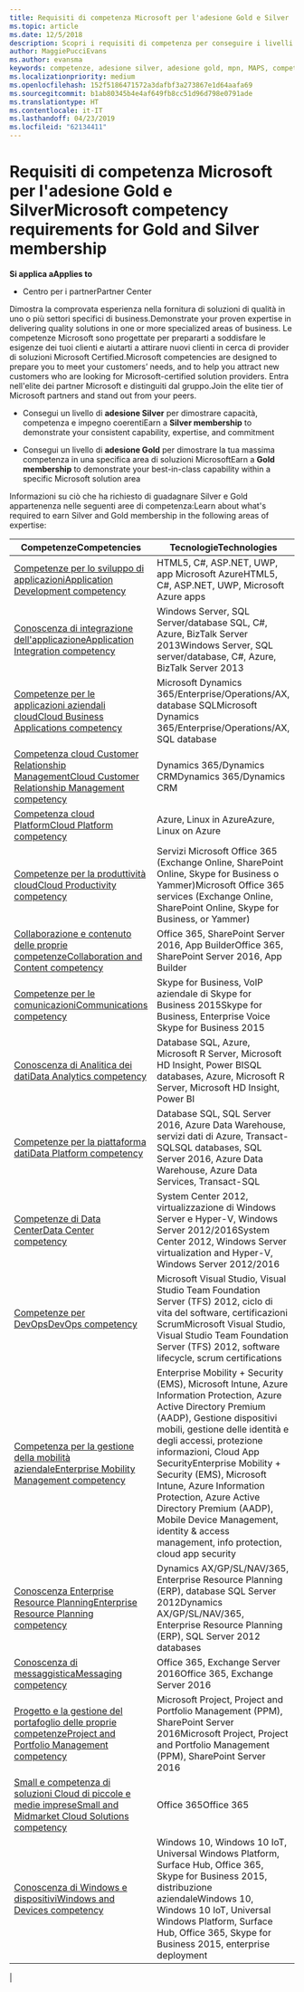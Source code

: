```yaml
---
title: Requisiti di competenza Microsoft per l'adesione Gold e Silver | Centro per i partner
ms.topic: article
ms.date: 12/5/2018
description: Scopri i requisiti di competenza per conseguire i livelli di adesione Gold e Silver.
author: MaggiePucciEvans
ms.author: evansma
keywords: competenze, adesione silver, adesione gold, mpn, MAPS, competenza, Microsoft Partner Network, adesione alla rete
ms.localizationpriority: medium
ms.openlocfilehash: 152f5186471572a3dafbf3a273867e1d64aafa69
ms.sourcegitcommit: b1ab80345b4e4af649fb8cc51d96d798e0791ade
ms.translationtype: HT
ms.contentlocale: it-IT
ms.lasthandoff: 04/23/2019
ms.locfileid: "62134411"
---
```

# <a name="microsoft-competency-requirements-for-gold-and-silver-membership"></a><span data-ttu-id="f0fc5-104">Requisiti di competenza Microsoft per l'adesione Gold e Silver</span><span class="sxs-lookup"><span data-stu-id="f0fc5-104">Microsoft competency requirements for Gold and Silver membership</span></span>

<span data-ttu-id="f0fc5-105">**Si applica a**</span><span class="sxs-lookup"><span data-stu-id="f0fc5-105">**Applies to**</span></span>

- <span data-ttu-id="f0fc5-106">Centro per i partner</span><span class="sxs-lookup"><span data-stu-id="f0fc5-106">Partner Center</span></span>

<span data-ttu-id="f0fc5-107">Dimostra la comprovata esperienza nella fornitura di soluzioni di qualità in uno o più settori specifici di business.</span><span class="sxs-lookup"><span data-stu-id="f0fc5-107">Demonstrate your proven expertise in delivering quality solutions in one or more specialized areas of business.</span></span> <span data-ttu-id="f0fc5-108">Le competenze Microsoft sono progettate per prepararti a soddisfare le esigenze dei tuoi clienti e aiutarti a attirare nuovi clienti in cerca di provider di soluzioni Microsoft Certified.</span><span class="sxs-lookup"><span data-stu-id="f0fc5-108">Microsoft competencies are designed to prepare you to meet your customers’ needs, and to help you attract new customers who are looking for Microsoft-certified solution providers.</span></span> <span data-ttu-id="f0fc5-109">Entra nell'elite dei partner Microsoft e distinguiti dal gruppo.</span><span class="sxs-lookup"><span data-stu-id="f0fc5-109">Join the elite tier of Microsoft partners and stand out from your peers.</span></span>

- <span data-ttu-id="f0fc5-110">Consegui un livello di **adesione Silver** per dimostrare capacità, competenza e impegno coerenti</span><span class="sxs-lookup"><span data-stu-id="f0fc5-110">Earn a **Silver membership** to demonstrate your consistent capability, expertise, and commitment</span></span>

- <span data-ttu-id="f0fc5-111">Consegui un livello di **adesione Gold** per dimostrare la tua massima competenza in una specifica area di soluzioni Microsoft</span><span class="sxs-lookup"><span data-stu-id="f0fc5-111">Earn a **Gold membership** to demonstrate your best-in-class capability within a specific Microsoft solution area</span></span>

<span data-ttu-id="f0fc5-112">Informazioni su ciò che ha richiesto di guadagnare Silver e Gold appartenenza nelle seguenti aree di competenza:</span><span class="sxs-lookup"><span data-stu-id="f0fc5-112">Learn about what's required to earn Silver and Gold membership in the following areas of expertise:</span></span>

<!-- Removed the ISV competency row as per Sarah Hodge on 12/5/18 

[ISV competency](https://partner.microsoft.com/en-us/membership/isv-competency)| Azure, SQL Server 2016,  Dynamics 365, Office 365, Windows Server 2019, System Center 2016|

-->

| <span data-ttu-id="f0fc5-113">Competenze</span><span class="sxs-lookup"><span data-stu-id="f0fc5-113">Competencies</span></span>  | <span data-ttu-id="f0fc5-114">Tecnologie</span><span class="sxs-lookup"><span data-stu-id="f0fc5-114">Technologies</span></span> |
|   ------------------   |   -------   |
| [<span data-ttu-id="f0fc5-115">Competenze per lo sviluppo di applicazioni</span><span class="sxs-lookup"><span data-stu-id="f0fc5-115">Application Development competency</span></span>](https://partner.microsoft.com/membership/application-development-competency) | <span data-ttu-id="f0fc5-116">HTML5, C#, ASP.NET, UWP, app Microsoft Azure</span><span class="sxs-lookup"><span data-stu-id="f0fc5-116">HTML5, C#, ASP.NET, UWP, Microsoft Azure apps</span></span> |
| [<span data-ttu-id="f0fc5-117">Conoscenza di integrazione dell'applicazione</span><span class="sxs-lookup"><span data-stu-id="f0fc5-117">Application Integration competency</span></span>](https://partner.microsoft.com/membership/application-integration-competency) | <span data-ttu-id="f0fc5-118">Windows Server, SQL Server/database SQL, C#, Azure, BizTalk Server 2013</span><span class="sxs-lookup"><span data-stu-id="f0fc5-118">Windows Server, SQL server/database, C#, Azure, BizTalk Server 2013</span></span>|
| [<span data-ttu-id="f0fc5-119">Competenze per le applicazioni aziendali cloud</span><span class="sxs-lookup"><span data-stu-id="f0fc5-119">Cloud Business Applications competency</span></span>](https://partner.microsoft.com/membership/cloud-business-applications-competency)| <span data-ttu-id="f0fc5-120">Microsoft Dynamics 365/Enterprise/Operations/AX, database SQL</span><span class="sxs-lookup"><span data-stu-id="f0fc5-120">Microsoft Dynamics 365/Enterprise/Operations/AX, SQL database</span></span> |
| [<span data-ttu-id="f0fc5-121">Competenza cloud Customer Relationship Management</span><span class="sxs-lookup"><span data-stu-id="f0fc5-121">Cloud Customer Relationship Management competency</span></span>](https://partner.microsoft.com/membership/cloud-customer-relationship-management-competency)| <span data-ttu-id="f0fc5-122">Dynamics 365/Dynamics CRM</span><span class="sxs-lookup"><span data-stu-id="f0fc5-122">Dynamics 365/Dynamics CRM</span></span> |
| [<span data-ttu-id="f0fc5-123">Competenza cloud Platform</span><span class="sxs-lookup"><span data-stu-id="f0fc5-123">Cloud Platform competency</span></span>](https://partner.microsoft.com/membership/cloud-platform-competency)| <span data-ttu-id="f0fc5-124">Azure, Linux in Azure</span><span class="sxs-lookup"><span data-stu-id="f0fc5-124">Azure, Linux on Azure</span></span> |
| [<span data-ttu-id="f0fc5-125">Competenze per la produttività cloud</span><span class="sxs-lookup"><span data-stu-id="f0fc5-125">Cloud Productivity competency</span></span>](https://partner.microsoft.com/membership/cloud-productivity-competency)| <span data-ttu-id="f0fc5-126">Servizi Microsoft Office 365 (Exchange Online, SharePoint Online, Skype for Business o Yammer)</span><span class="sxs-lookup"><span data-stu-id="f0fc5-126">Microsoft Office 365 services (Exchange Online, SharePoint Online, Skype for Business, or Yammer)</span></span>|
| [<span data-ttu-id="f0fc5-127">Collaborazione e contenuto delle proprie competenze</span><span class="sxs-lookup"><span data-stu-id="f0fc5-127">Collaboration and Content competency</span></span>](https://partner.microsoft.com/membership/collaboration-and-content-competency)| <span data-ttu-id="f0fc5-128">Office 365, SharePoint Server 2016, App Builder</span><span class="sxs-lookup"><span data-stu-id="f0fc5-128">Office 365, SharePoint Server 2016, App Builder</span></span> |
| [<span data-ttu-id="f0fc5-129">Competenze per le comunicazioni</span><span class="sxs-lookup"><span data-stu-id="f0fc5-129">Communications competency</span></span>](https://partner.microsoft.com/membership/communications-competency)| <span data-ttu-id="f0fc5-130">Skype for Business, VoIP aziendale di Skype for Business 2015</span><span class="sxs-lookup"><span data-stu-id="f0fc5-130">Skype for Business, Enterprise Voice Skype for Business 2015</span></span> |
| [<span data-ttu-id="f0fc5-131">Conoscenza di Analitica dei dati</span><span class="sxs-lookup"><span data-stu-id="f0fc5-131">Data Analytics competency</span></span>](https://partner.microsoft.com/membership/data-analytics-competency)| <span data-ttu-id="f0fc5-132">Database SQL, Azure, Microsoft R Server, Microsoft HD Insight, Power BI</span><span class="sxs-lookup"><span data-stu-id="f0fc5-132">SQL databases, Azure, Microsoft R Server, Microsoft HD Insight, Power BI</span></span> |
| [<span data-ttu-id="f0fc5-133">Competenze per la piattaforma dati</span><span class="sxs-lookup"><span data-stu-id="f0fc5-133">Data Platform competency</span></span>](https://partner.microsoft.com/membership/data-platform-competency)| <span data-ttu-id="f0fc5-134">Database SQL, SQL Server 2016, Azure Data Warehouse, servizi dati di Azure, Transact-SQL</span><span class="sxs-lookup"><span data-stu-id="f0fc5-134">SQL databases, SQL Server 2016, Azure Data Warehouse, Azure Data Services, Transact-SQL</span></span> |
| [<span data-ttu-id="f0fc5-135">Competenze di Data Center</span><span class="sxs-lookup"><span data-stu-id="f0fc5-135">Data Center competency</span></span>](https://partner.microsoft.com/membership/datacenter-competency)| <span data-ttu-id="f0fc5-136">System Center 2012, virtualizzazione di Windows Server e Hyper-V, Windows Server 2012/2016</span><span class="sxs-lookup"><span data-stu-id="f0fc5-136">System Center 2012, Windows Server virtualization and Hyper-V, Windows Server 2012/2016</span></span> |
| [<span data-ttu-id="f0fc5-137">Competenze per DevOps</span><span class="sxs-lookup"><span data-stu-id="f0fc5-137">DevOps competency</span></span>](https://partner.microsoft.com/membership/devops-competency)| <span data-ttu-id="f0fc5-138">Microsoft Visual Studio, Visual Studio Team Foundation Server (TFS) 2012, ciclo di vita del software, certificazioni Scrum</span><span class="sxs-lookup"><span data-stu-id="f0fc5-138">Microsoft Visual Studio, Visual Studio Team Foundation Server (TFS) 2012, software lifecycle, scrum certifications</span></span> |
| [<span data-ttu-id="f0fc5-139">Competenza per la gestione della mobilità aziendale</span><span class="sxs-lookup"><span data-stu-id="f0fc5-139">Enterprise Mobility Management competency</span></span>](https://partner.microsoft.com/membership/enterprise-mobility-management-competency)| <span data-ttu-id="f0fc5-140">Enterprise Mobility + Security (EMS), Microsoft Intune, Azure Information Protection, Azure Active Directory Premium (AADP), Gestione dispositivi mobili, gestione delle identità e degli accessi, protezione informazioni, Cloud App Security</span><span class="sxs-lookup"><span data-stu-id="f0fc5-140">Enterprise Mobility + Security (EMS), Microsoft Intune, Azure Information Protection, Azure Active Directory Premium (AADP), Mobile Device Management, identity & access management, info protection, cloud app security</span></span> |
| [<span data-ttu-id="f0fc5-141">Conoscenza Enterprise Resource Planning</span><span class="sxs-lookup"><span data-stu-id="f0fc5-141">Enterprise Resource Planning competency</span></span>](https://partner.microsoft.com/membership/enterprise-resource-planning-competency)| <span data-ttu-id="f0fc5-142">Dynamics AX/GP/SL/NAV/365, Enterprise Resource Planning (ERP), database SQL Server 2012</span><span class="sxs-lookup"><span data-stu-id="f0fc5-142">Dynamics AX/GP/SL/NAV/365, Enterprise Resource Planning (ERP), SQL Server 2012 databases</span></span>  |
| [<span data-ttu-id="f0fc5-143">Conoscenza di messaggistica</span><span class="sxs-lookup"><span data-stu-id="f0fc5-143">Messaging competency</span></span>](https://partner.microsoft.com/membership/messaging-competency)| <span data-ttu-id="f0fc5-144">Office 365, Exchange Server 2016</span><span class="sxs-lookup"><span data-stu-id="f0fc5-144">Office 365, Exchange Server 2016</span></span> |
| [<span data-ttu-id="f0fc5-145">Progetto e la gestione del portafoglio delle proprie competenze</span><span class="sxs-lookup"><span data-stu-id="f0fc5-145">Project and Portfolio Management competency</span></span>](https://partner.microsoft.com/membership/project-portfolio-management-competency)| <span data-ttu-id="f0fc5-146">Microsoft Project, Project and Portfolio Management (PPM), SharePoint Server 2016</span><span class="sxs-lookup"><span data-stu-id="f0fc5-146">Microsoft Project, Project and Portfolio Management (PPM), SharePoint Server 2016</span></span>|
| [<span data-ttu-id="f0fc5-147">Small e competenza di soluzioni Cloud di piccole e medie imprese</span><span class="sxs-lookup"><span data-stu-id="f0fc5-147">Small and Midmarket Cloud Solutions competency</span></span>](https://partner.microsoft.com/membership/small-midmarket-cloud-solutions-competency)| <span data-ttu-id="f0fc5-148">Office 365</span><span class="sxs-lookup"><span data-stu-id="f0fc5-148">Office 365</span></span> |
| [<span data-ttu-id="f0fc5-149">Conoscenza di Windows e dispositivi</span><span class="sxs-lookup"><span data-stu-id="f0fc5-149">Windows and Devices competency</span></span>](https://partner.microsoft.com/membership/windows-and-devices-competency)| <span data-ttu-id="f0fc5-150">Windows 10, Windows 10 IoT, Universal Windows Platform, Surface Hub, Office 365, Skype for Business 2015, distribuzione aziendale</span><span class="sxs-lookup"><span data-stu-id="f0fc5-150">Windows 10, Windows 10 IoT, Universal Windows Platform, Surface Hub, Office 365, Skype for Business 2015, enterprise deployment</span></span> |
|